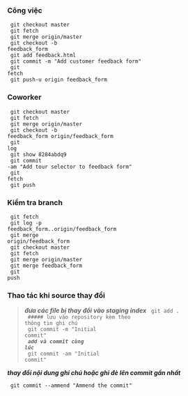 ### Công việc
<code> git checkout master</code><br/>
<code> git fetch</code><br/>
<code> git merge origin/master</code><br/>
<code> git checkout -b feedback_form</code><br/>
<code> git add feedback.html</code><br/>
<code> git commit -m "Add customer feedback form"</code><br/>
<code> git fetch</code><br/>
<code> git push-u origin feedback_form</code><br/>
 
### Coworker
<code> git checkout master</code><br/>
<code> git fetch</code><br/>
<code> git merge origin/master</code><br/>
<code> git checkout -b feedback_form origin/feedback_form</code><br/>
<code> git log</code><br/>
<code> git show 8284abdq9</code><br/>
<code> git commit -am "Add tour selector to feedback form"</code><br/>
<code> git fetch</code><br/>
<code> git push</code><br/>
 
### Kiểm tra branch
<code> git fetch</code><br/>
<code> git log -p feedback_form..origin/feedback_form</code><br/>
<code> git merge origin/feedback_form</code><br/>
<code> git checkout master</code><br/>
<code> git fetch</code><br/>
<code> git merge origin/master</code><br/>
<code> git merge feedback_form</code><br/>
<code> git push</code><br/>

### Thao tác khi source thay đổi
> ***đưa các file bị thay đổi vào staging index***
<code> git add .</code><br/>
<code> ##### lưu vào repository kèm theo thông tin ghi chú</code><br/>
<code> git commit -m "Initial commit"</code><br/>
<code>  ***add và commit cùng lúc*** </code><br/>
<code> git commit -am "Initial commit"</code><br/>
 
***thay đổi nội dung ghi chú hoặc ghi đè lên commit gần nhất***

<code> git commit --ammend "Ammend the commit"</code>
